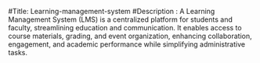 #Title: Learning-management-system
#Description :
A Learning Management System (LMS) is a centralized platform for students and faculty, streamlining education and communication. It enables access to course materials, grading, and event organization, enhancing collaboration, engagement, and academic performance while simplifying administrative tasks.

